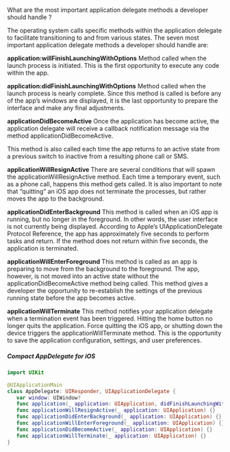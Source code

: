 What are the most important application delegate methods a developer should handle ?

The operating system calls specific methods within the application delegate to facilitate transitioning to and from various states. The seven most important application delegate methods a developer should handle are:

**application:willFinishLaunchingWithOptions**
Method called when the launch process is initiated. This is the first opportunity to execute any code within the app.

**application:didFinishLaunchingWithOptions**
Method called when the launch process is nearly complete. Since this method is called is before any of the app’s windows are displayed, it is the last opportunity to prepare the interface and make any final adjustments.

**applicationDidBecomeActive**
Once the application has become active, the application delegate will receive a callback notification message via the method applicationDidBecomeActive.

This method is also called each time the app returns to an active state from a previous switch to inactive from a resulting phone call or SMS.

**applicationWillResignActive**
There are several conditions that will spawn the applicationWillResignActive method. Each time a temporary event, such as a phone call, happens this method gets called. It is also important to note that “quitting” an iOS app does not terminate the processes, but rather moves the app to the background.

**applicationDidEnterBackground**
This method is called when an iOS app is running, but no longer in the foreground. In other words, the user interface is not currently being displayed. According to Apple’s UIApplicationDelegate Protocol Reference, the app has approximately five seconds to perform tasks and return. If the method does not return within five seconds, the application is terminated.

**applicationWillEnterForeground**
This method is called as an app is preparing to move from the background to the foreground. The app, however, is not moved into an active state without the applicationDidBecomeActive method being called. This method gives a developer the opportunity to re-establish the settings of the previous running state before the app becomes active.

**applicationWillTerminate**
This method notifies your application delegate when a termination event has been triggered. Hitting the home button no longer quits the application. Force quitting the iOS app, or shutting down the device triggers the applicationWillTerminate method. This is the opportunity to save the application configuration, settings, and user preferences.

##### Compact AppDelegate for iOS
```swift
import UIKit

@UIApplicationMain
class AppDelegate: UIResponder, UIApplicationDelegate {
   var window: UIWindow?
   func application(_ application: UIApplication, didFinishLaunchingWithOptions launchOptions: [UIApplication.LaunchOptionsKey: Any]?) -> Bool {return true}
   func applicationWillResignActive(_ application: UIApplication) {}
   func applicationDidEnterBackground(_ application: UIApplication) {}
   func applicationWillEnterForeground(_ application: UIApplication) {}
   func applicationDidBecomeActive(_ application: UIApplication) {}
   func applicationWillTerminate(_ application: UIApplication) {}
}
```
